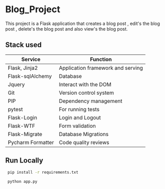 # Blog_Project
This project is a Flask application that creates a blog post , edit's the blog post , delete's the blog post and also view's the blog post.


## Stack used

| Service           | Function                          |
|-------------------|-----------------------------------|
| Flask, Jinja2     | Application framework and serving |
| Flask-sqlAlchemy  | Database                          |
| Jquery            | Interact with the DOM             |
| Git               | Version control system            |
| PIP               | Dependency management             |
| pytest            | For running tests                 | 
| Flask-Login       | Login and Logout                  |
| Flask-WTF         | Form validation                   |
| Flask-Migrate     | Database Migrations               |
| Pycharm Formatter | Code quality reviews              |


## Run Locally
```bash
 pip install -r requirements.txt
 
 python app.py
```
